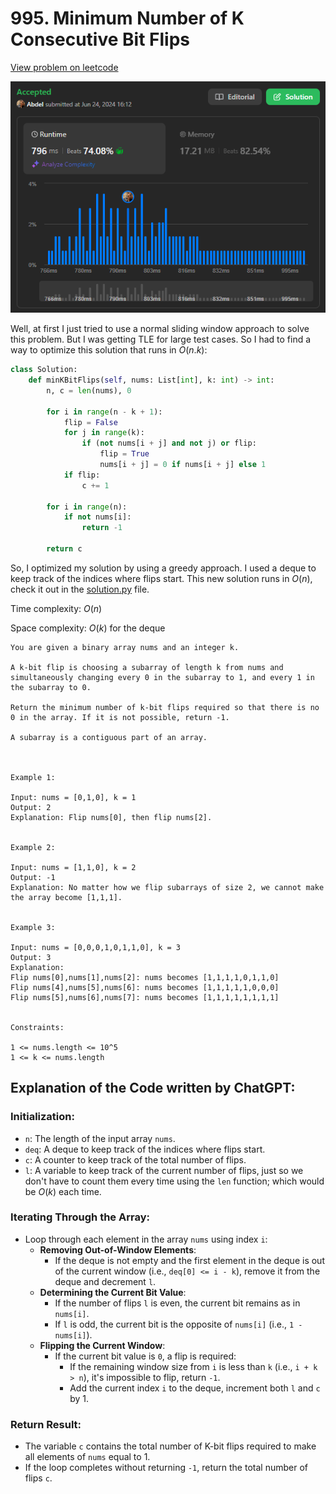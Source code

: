 # 995. Minimum Number of K Consecutive Bit Flips

[View problem on leetcode](https://leetcode.com/problems/minimum-number-of-k-consecutive-bit-flips/)

![Submission](image.png)

Well, at first I just tried to use a normal sliding window approach to solve this problem. But I was getting TLE for large test cases. So I had to find a way to optimize this solution that runs in $O(n . k)$:

```python
class Solution:
    def minKBitFlips(self, nums: List[int], k: int) -> int:
        n, c = len(nums), 0

        for i in range(n - k + 1):
            flip = False
            for j in range(k):
                if (not nums[i + j] and not j) or flip:
                    flip = True
                    nums[i + j] = 0 if nums[i + j] else 1
            if flip:
                c += 1

        for i in range(n):
            if not nums[i]:
                return -1

        return c
```

So, I optimized my solution by using a greedy approach. I used a deque to keep track of the indices where flips start. This new solution runs in $O(n)$, check it out in the [solution.py](solution.py) file.

Time complexity: $O(n)$

Space complexity: $O(k)$ for the deque

```
You are given a binary array nums and an integer k.

A k-bit flip is choosing a subarray of length k from nums and simultaneously changing every 0 in the subarray to 1, and every 1 in the subarray to 0.

Return the minimum number of k-bit flips required so that there is no 0 in the array. If it is not possible, return -1.

A subarray is a contiguous part of an array.



Example 1:

Input: nums = [0,1,0], k = 1
Output: 2
Explanation: Flip nums[0], then flip nums[2].


Example 2:

Input: nums = [1,1,0], k = 2
Output: -1
Explanation: No matter how we flip subarrays of size 2, we cannot make the array become [1,1,1].


Example 3:

Input: nums = [0,0,0,1,0,1,1,0], k = 3
Output: 3
Explanation:
Flip nums[0],nums[1],nums[2]: nums becomes [1,1,1,1,0,1,1,0]
Flip nums[4],nums[5],nums[6]: nums becomes [1,1,1,1,1,0,0,0]
Flip nums[5],nums[6],nums[7]: nums becomes [1,1,1,1,1,1,1,1]


Constraints:

1 <= nums.length <= 10^5
1 <= k <= nums.length
```

## Explanation of the Code written by ChatGPT:

### Initialization:

- `n`: The length of the input array `nums`.
- `deq`: A deque to keep track of the indices where flips start.
- `c`: A counter to keep track of the total number of flips.
- `l`: A variable to keep track of the current number of flips, just so we don't have to count them every time using the `len` function; which would be $O(k)$ each time.

### Iterating Through the Array:

- Loop through each element in the array `nums` using index `i`:
  - **Removing Out-of-Window Elements**:
    - If the deque is not empty and the first element in the deque is out of the current window (i.e., `deq[0] <= i - k`), remove it from the deque and decrement `l`.
  - **Determining the Current Bit Value**:
    - If the number of flips `l` is even, the current bit remains as in `nums[i]`.
    - If `l` is odd, the current bit is the opposite of `nums[i]` (i.e., `1 - nums[i]`).
  - **Flipping the Current Window**:
    - If the current bit value is `0`, a flip is required:
      - If the remaining window size from `i` is less than `k` (i.e., `i + k > n`), it's impossible to flip, return `-1`.
      - Add the current index `i` to the deque, increment both `l` and `c` by 1.

### Return Result:

- The variable `c` contains the total number of K-bit flips required to make all elements of `nums` equal to 1.
- If the loop completes without returning `-1`, return the total number of flips `c`.
